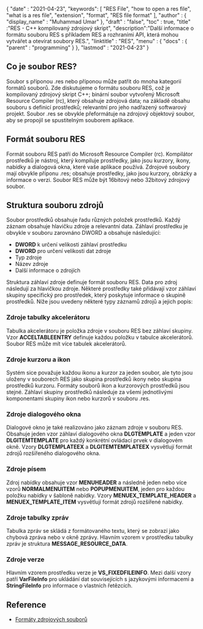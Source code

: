 {
  "date" : "2021-04-23",
  "keywords": [ "RES File", "how to open a res file", "what is a res file", "extension", "format", "RES file format" ],
  "author" : {
    "display_name" : "Muhammad Umar"
},
  "draft" : "false",
  "toc" : true,
  "title" :"RES - C++ kompilovaný zdrojový skript",
  "description":"Další informace o formátu souboru RES s příkladem RES a rozhraními API, která mohou vytvářet a otevírat soubory RES.",
  "linktitle" : "RES",
  "menu" : {
    "docs" : {
      "parent" : "programming"
}
},
  "lastmod" : "2021-04-23"
}

## Co je soubor RES?
Soubor s příponou .res nebo příponou může patřit do mnoha kategorií formátů souborů. Zde diskutujeme o formátu souboru RES, což je kompilovaný zdrojový skript C++; binární soubor vytvořený Microsoft Resource Compiler (rc), který obsahuje zdrojová data; na základě obsahu souboru s definicí prostředků; relevantní pro jeho nadřazený softwarový projekt. Soubor .res se obvykle přeformátuje na zdrojový objektový soubor, aby se propojil se spustitelným souborem aplikace.

## Formát souboru RES
Formát souboru RES patří do Microsoft Resource Compiler (rc). Kompilátor prostředků je nástroj, který kompiluje prostředky, jako jsou kurzory, ikony, nabídky a dialogová okna, které vaše aplikace používá. Zdrojové soubory mají obvykle příponu .res; obsahuje prostředky, jako jsou kurzory, obrázky a informace o verzi. Soubor RES může být 16bitový nebo 32bitový zdrojový soubor.
## Struktura souboru zdrojů
Soubor prostředků obsahuje řadu různých položek prostředků. Každý záznam obsahuje hlavičku zdroje a relevantní data. Záhlaví prostředku je obvykle v souboru zarovnáno DWORD a obsahuje následující:

- **DWORD** k určení velikosti záhlaví prostředku
- **DWORD** pro určení velikosti dat zdroje
- Typ zdroje
- Název zdroje
- Další informace o zdrojích

Struktura záhlaví zdroje definuje formát souboru RES. Data pro zdroj následují za hlavičkou zdroje. Některé prostředky také přidávají vzor záhlaví skupiny specifický pro prostředek, který poskytuje informace o skupině prostředků. Níže jsou uvedeny některé typy záznamů zdrojů a jejich popis:

### Zdroje tabulky akcelerátoru
Tabulka akcelerátoru je položka zdroje v souboru RES bez záhlaví skupiny. Vzor **ACCELTABLEENTRY** definuje každou položku v tabulce akcelerátorů. Soubor RES může mít více tabulek akcelerátorů.

### Zdroje kurzoru a ikon
Systém sice považuje každou ikonu a kurzor za jeden soubor, ale tyto jsou uloženy v souborech RES jako skupina prostředků ikony nebo skupina prostředků kurzoru. Formáty souborů ikon a kurzorových prostředků jsou stejné. Záhlaví skupiny prostředků následuje za všemi jednotlivými komponentami skupiny ikon nebo kurzorů v souboru .res.

### Zdroje dialogového okna
Dialogové okno je také realizováno jako záznam zdroje v souboru RES. Obsahuje jeden vzor záhlaví dialogového okna **DLGTEMPLATE** a jeden vzor **DLGITEMTEMPLATE** pro každý konkrétní ovládací prvek v dialogovém okně. Vzory **DLGTEMPLATEEX** a **DLGITEMTEMPLATEEX** vysvětlují formát zdrojů rozšířeného dialogového okna.

### Zdroje písem
Zdroj nabídky obsahuje vzor **MENUHEADER** a následně jeden nebo více vzorů **NORMALMENUITEM** nebo **POPUPMENUITEM**, jeden pro každou položku nabídky v šabloně nabídky. Vzory **MENUEX_TEMPLATE_HEADER** a **MENUEX_TEMPLATE_ITEM** vysvětlují formát zdrojů rozšířené nabídky.

### Zdroje tabulky zpráv
Tabulka zpráv se skládá z formátovaného textu, který se zobrazí jako chybová zpráva nebo v okně zprávy. Hlavním vzorem v prostředku tabulky zpráv je struktura **MESSAGE_RESOURCE_DATA**.

### Zdroje verze
Hlavním vzorem prostředku verze je **VS_FIXEDFILEINFO**. Mezi další vzory patří **VarFileInfo** pro ukládání dat souvisejících s jazykovými informacemi a **StringFileInfo** pro informace o vlastních řetězcích.




## Reference

* [Formáty zdrojových souborů](https://learn.microsoft.com/en-us/windows/win32/menurc/resource-file-formats)
 


 



